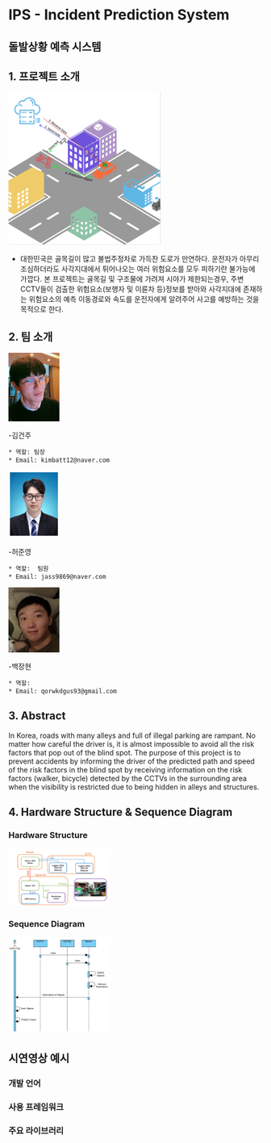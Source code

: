 # IPS - Incident Prediction System

## 돌발상황 예측 시스템



## 1. 프로젝트 소개
<img src =./picture/프로젝트소개_v2.png width="60%" height="60%">


- 대한민국은 골목길이 많고 불법주정차로 가득찬 도로가 만연하다. 운전자가 아무리 조심하더라도 사각지대에서 튀어나오는 여러 위험요소를 모두 피하기란 불가능에 가깝다. 본 프로젝트는 골목길 및 구조물에 가려져 시야가 제한되는경우, 주변 CCTV들이 검출한 위험요소(보행자 및 이륜차 등)정보를 받아와 사각지대에 존재하는 위험요소의 예측 이동경로와 속도를 운전자에게 알려주어 사고를 예방하는 것을 목적으로 한다.   




## 2. 팀 소개


<img src =./picture/건주.jpg width="20%" height="20%">

-김건주
````
* 역할: 팀장
* Email: kimbatt12@naver.com
````

<img src =./picture/준영.png width="20%" height="20%">

-허준영
````
* 역할:  팀원
* Email: jass9869@naver.com
````


<img src =./picture/장현.jpg width="20%" height="20%">

-백장현
````
* 역할:  
* Email: qorwkdgus93@gmail.com
````




## 3. Abstract

In Korea, roads with many alleys and full of illegal parking are rampant. No matter how careful the driver is, it is almost impossible to avoid all the risk factors that pop out of the blind spot. The purpose of this project is to prevent accidents by informing the driver of the predicted path and speed of the risk factors in the blind spot by receiving information on the risk factors (walker, bicycle) detected by the CCTVs in the surrounding area when the visibility is restricted due to being hidden in alleys and structures. 




## 4. Hardware Structure & Sequence Diagram


   ### Hardware Structure
   <img src =./picture/하드웨어구성도_v2.png width="40%" height="40%">



   ### Sequence Diagram
   <img src =./picture/시퀀스다이어그램_v2.png width="40%" height="40%">
   
   
   
## 시연영상 예시



### 개발 언어
   
### 사용 프레임워크
   
### 주요 라이브러리 
   

  
<!--
## 4. 기타
-->
